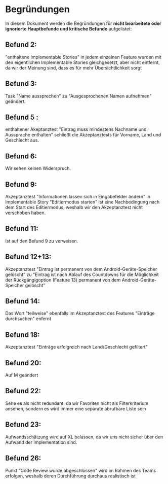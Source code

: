 # Begründungen

In diesem Dokument werden die Begründungen für **nicht bearbeitete oder ignorierte Hauptbefunde und kritische Befunde** aufgelistet:



## Befund 2:
   "enthaltene Implementable Stories" in jedem einzelnen Feature wurden mit den eigentlichen Implementable Stories gleichgesetzt, aber nicht entfernt,
   da wir der Meinung sind, dass es für mehr Übersichtlichkeit sorgt 
## Befund 3:
   Task "Name aussprechen" zu "Ausgesprochenen Namen aufnehmen" geändert.
## Befund 5 :
   enthaltener Akeptanztest "Eintrag muss mindestens Nachname und Aussprache enthalten" schließt die Akzeptanztests für Vorname, Land und 
   Geschlecht aus.
## Befund 6:
   Wir sehen keinen Widerspruch.
## Befund 9:
   Akzeptanztest "Informationen lassen sich in Eingabefelder ändern" in Implementable Story "Editiermodus starten" ist eine Nachbedingung nach dem Start des Editiermodus, weshalb wir den Akzeptanztest nicht verschoben haben.  
## Befund 11:
   Ist auf den Befund 9 zu verweisen.
## Befund 12+13:
   Akzeptanztest "Eintrag ist permanent von dem Android-Geräte-Speicher gelöscht" zu "Eintrag ist nach Ablauf des Countdowns für die Möglichkeit der Rückgängigoption (Feature 13) 
   permanent von dem Android-Geräte-Speicher gelöscht"
## Befund 14:
   Das Wort "teilweise" ebenfalls im Akzeptanztest des Features "Einträge durchsuchen" enfernt
## Befund 18:
   Akzeptanztest "Einträge erfolgreich nach Land/Geschlecht gefiltert"
## Befund 20:
   Auf M geändert
## Befund 22:
   Sehe es als nicht redundant, da wir Favoriten nicht als Filterkriterium ansehen, sondern es wird immer eine separate abrufbare Liste sein	
## Befund 23:
   Aufwandsschätzung wird auf XL belassen, da wir uns nicht sicher über den Aufwand der Implementation sind.
## Befund 26:
   Punkt "Code Review wurde abgeschlossen" wird im Rahmen des Teams erfolgen, weshalb deren Durchführung durchaus realistisch ist 